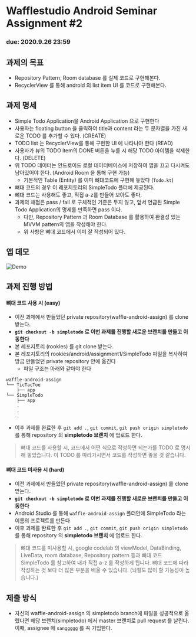 # Wafflestudio Android Seminar Assignment #2
### due: 2020.9.26 23:59

## 과제의 목표
- Repository Pattern, Room database 를 실제 코드로 구현해본다.
- RecyclerView 를 통해 android 의 list item UI 를 코드로 구현해본다.

## 과제 명세
- Simple Todo Application을 Android Application 으로 구현한다
- 사용자는 floating button 을 클릭하여 title과 content 라는 두 문자열을 가진 새로운 TODO 를 추가할 수 있다. (CREATE)
- TODO list 는 RecyclerView를 통해 구현한 UI 에 나타나야 한다 (READ)
- 사용자가 뷰의 TODO item의 DONE 버튼을 누를 시 해당 TODO 아이템을 삭제한다. (DELETE)
- 위 TODO 데이터는 안드로이드 로컬 데이터베이스에 저장하여 앱을 끄고 다시켜도 남아있어야 한다. (Android Room 을 통해 구현 가능)
  - 기본적인 Table (Entity) 를 이미 뼈대코드에 구현해 놓았다 (`Todo.kt`)
- 뼈대 코드의 경우 이 레포지토리의 SimpleTodo 폴더에 제공된다.
- 뼈대 코드는 사용해도 좋고, 직접 a-z를 만들어 보아도 좋다.
- 과제의 채점은 pass / fail 로 구체적인 기준은 두지 않고, 앞서 언급된 Simple Todo Application의 명세를 만족하면 pass 이다.
  - 다만, Repository Pattern 과 Room Database 를 활용하여 완결성 있는 MVVM pattern의 앱을 작성해야 한다.
  - 위 사항은 뼈대 코드에서 이미 잘 작성되어 있다.

## 앱 데모
![Demo](demo.gif)

## 과제 진행 방법
#### 뼈대 코드 사용 시 (easy)
- 이전 과제에서 만들었던 private repository(waffle-android-assign) 를 clone 받는다.
- **`git checkout -b simpletodo` 로 이번 과제를 진행할 새로운 브랜치를 만들고 이동한다**
- 본 레포지토리 (rookies) 를 git clone 받는다.
- 본 레포지토리의 rookies/android/assignment1/SimpleTodo 파일을 복사하여 방금 만들었던 private repository 안에 옮긴다
  - 파일 구조는 아래와 같아야 한다
```
waffle-android-assign
└── TicTacToe
    ├── app
└── SimpleTodo
    ├── app
    .
    .
    .
```
- 이후 과제를 완료한 후 `git add .`, `git commit`, `git push origin simpletodo` 를 통해 repository 의 **simpletodo 브랜치** 에 업로드 한다.

> 뼈대 코드를 사용할 시, 코드에서 어떤 식으로 작성하면 되는가를 TODO 로 명시해 놓았습니다.
> 이 TODO 를 따라가시면서 코드를 작성하면 좋을 것 같습니다.

#### 뼈대 코드 미사용 시 (hard)
- 이전 과제에서 만들었던 private repository(waffle-android-assign) 를 clone 받는다.
- **`git checkout -b simpletodo` 로 이번 과제를 진행할 새로운 브랜치를 만들고 이동한다**
- Android Studio 를 통해 `waffle-android-assign` 폴더안에 SimpleTodo 라는 이름의 프로젝트를 만든다
- 이후 과제를 완료한 후 `git add .`, `git commit`, `git push origin simpletodo` 를 통해 repository 의 **simpletodo 브랜치** 에 업로드 한다.

> 뼈대 코드를 미사용할 시, google codelab 의 viewModel, DataBinding, LiveData, room database, Repository pattern 등과 뼈대 코드 SimpleTodo 를 참고하여 내가 직접 a-z 를 작성하게 됩니다.
> 뼈대 코드에 따라 작성하는 것 보다 더 많은 부분을 배울 수 있습니다. (뇌절도 많이 할 가능성이 높습니다.)
  
## 제출 방식
- 자신의 waffle-android-assign 의 simpletodo branch에 파일을 성공적으로 올렸다면 해당 브랜치(simpletodo) 에서 master 브랜치로 pull request 를 날린다. 이때, assignee 에 `sanggggg` 를 꼭 기입한다.
